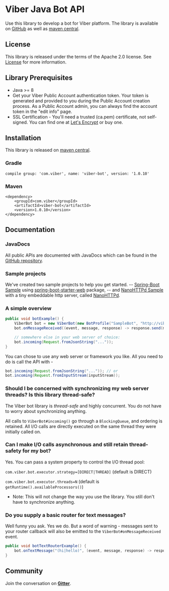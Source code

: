 # Viber Java Bot API

Use this library to develop a bot for Viber platform.
The library is available on [GitHub](https://github.com/Viber/viber-bot-java) as well as [maven central](http://central.maven.org/maven2/com/viber/viber-bot/).

## License

This library is released under the terms of the Apache 2.0 license. See [License](https://github.com/Viber/viber-bot-java/blob/master/LICENSE.md) for more information.

## Library Prerequisites

* Java >= 8
* Get your Viber Public Account authentication token. Your token is generated and provided to you during the Public Account creation process. As a Public Account admin, you can always find the account token in the "edit info" page.
* SSL Certification - You'll need a trusted (ca.pem) certificate, not self-signed. You can find one at [Let's Encrypt](https://letsencrypt.org/) or buy one.

## Installation

This library is released on [maven central](http://central.maven.org/maven2/com/viber/viber-bot/).

### Gradle

```
compile group: 'com.viber', name: 'viber-bot', version: '1.0.10'
```

### Maven

```
<dependency>
    <groupId>com.viber</groupId>
    <artifactId>viber-bot</artifactId>
    <version>1.0.10</version>
</dependency>
```

## Documentation

### JavaDocs

All public APIs are documented with JavaDocs which can be found in the [GitHub repository](http://htmlpreview.github.io/?https://github.com/Viber/viber-bot-java/blob/master/docs/index.html).

### Sample projects

We've created two sample projects to help you get started.
-- [Spring-Boot Sample](https://github.com/Viber/viber-bot-java/tree/master/spring-boot-sample) using [spring-boot-starter-web](https://github.com/spring-projects/spring-boot/tree/master/spring-boot-starters/spring-boot-starter-web) package,
-- and [NanoHTTPd Sample](https://github.com/Viber/viber-bot-java/tree/master/nano-httpd-sample/) with a tiny embeddable http server, called [NanoHTTPd](https://github.com/NanoHttpd/nanohttpd).

### A simple overview

```java
public void botExample() {
    ViberBot bot = new ViberBot(new BotProfile("SampleBot", "http://viber.com/avatar.jpg"), "YOUR_AUTH_TOKEN_HERE");
    bot.onMessageReceived((event, message, response) -> response.send(message));

    // somewhere else in your web server of choice:
    bot.incoming(Request.fromJsonString("..."));
}
```

You can chose to use any web server or framework you like. All you need to do is call the API with -

```java
bot.incoming(Request.fromJsonString("...")); // or
bot.incoming(Request.fromInputStream(inputStream));
```

### Should I be concerned with synchronizing my web server threads? Is this library thread-safe?

The Viber bot library is *thread-safe* and highly concurrent. You do not have to worry about synchronizing anything.

All calls to `ViberBot#incoming()` go through a `BlockingQueue`, and ordering is retained.
All I/O calls are directly executed on the same thread they were initially called on.

### Can I make I/O calls asynchronous and still retain thread-safety for my bot?

Yes. You can pass a system property to control the I/O thread pool:

`com.viber.bot.executor.strategy=[DIRECT|THREAD]` (default is DIRECT)

`com.viber.bot.executor.threads=N` (default is `getRuntime().availableProcessors()`)

* Note: This will not change the way you use the library. You still don't have to synchronize anything.

### Do you supply a basic router for text messages?

Well funny you ask. Yes we do. But a word of warning - messages sent to your router callback will also be emitted to the `ViberBot#onMessageReceived` event.

```java
public void botTextRouterExample() {
    bot.onTextMessage("(hi|hello)", (event, message, response) -> response.send("Hi " + event.getSender().getName()));
}
```

## Community		

Join the conversation on **[Gitter](https://gitter.im/viber/bot-java)**.
